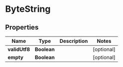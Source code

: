 # ByteString

## Properties
Name | Type | Description | Notes
------------ | ------------- | ------------- | -------------
**validUtf8** | **Boolean** |  |  [optional]
**empty** | **Boolean** |  |  [optional]
